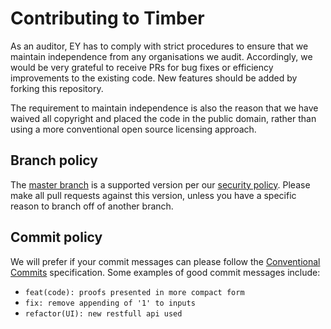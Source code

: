 # Contributing to Timber

As an auditor, EY has to comply with strict procedures to ensure that we maintain independence from
any organisations we audit. Accordingly, we would be very grateful to receive PRs for bug fixes or
efficiency improvements to the existing code. New features should be added by forking this
repository.

The requirement to maintain independence is also the reason that we have waived all copyright and
placed the code in the public domain, rather than using a more conventional open source licensing
approach.

## Branch policy

The [master branch](https://github.com/EYBlockchain/timber/tree/master) is a supported version per
our [security policy](https://github.com/EYBlockchain/timber/SECURITY.md). Please make all pull
requests against this version, unless you have a specific reason to branch off of another branch.

## Commit policy

We will prefer if your commit messages can please follow the
[Conventional Commits](https://www.conventionalcommits.org/) specification. Some examples of good
commit messages include:

- `feat(code): proofs presented in more compact form`
- `fix: remove appending of '1' to inputs`
- `refactor(UI): new restfull api used`
